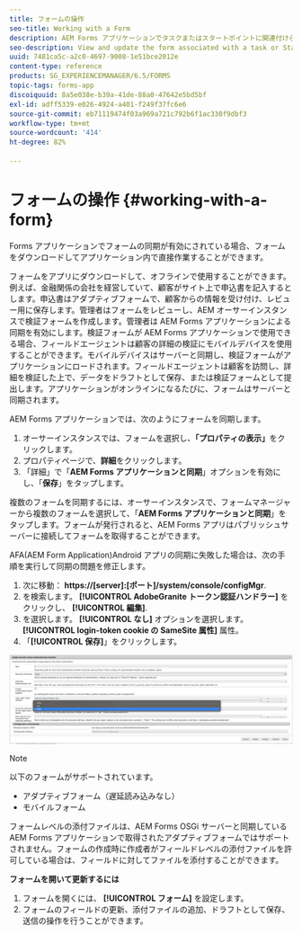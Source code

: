 ```yaml
---
title: フォームの操作
seo-title: Working with a Form
description: AEM Forms アプリケーションでタスクまたはスタートポイントに関連付けられているフォームを表示および更新する
seo-description: View and update the form associated with a task or Startpoint in the AEM Forms app
uuid: 7481ca5c-a2c0-4697-9008-1e51bce2012e
content-type: reference
products: SG_EXPERIENCEMANAGER/6.5/FORMS
topic-tags: forms-app
discoiquuid: 8a5e038e-b39a-41de-88a0-47642e5bd5bf
exl-id: adff5339-e026-4924-a401-f249f37fc6e6
source-git-commit: eb71119474f03a969a721c792b6f1ac330f9dbf3
workflow-type: tm+mt
source-wordcount: '414'
ht-degree: 82%

---
```


# フォームの操作 {#working-with-a-form}

Forms アプリケーションでフォームの同期が有効にされている場合、フォームをダウンロードしてアプリケーション内で直接作業することができます。

フォームをアプリにダウンロードして、オフラインで使用することができます。例えば、金融関係の会社を経営していて、顧客がサイト上で申込書を記入するとします。申込書はアダプティブフォームで、顧客からの情報を受け付け、レビュー用に保存します。管理者はフォームをレビューし、AEM オーサーインスタンスで検証フォームを作成します。管理者は AEM Forms アプリケーションによる同期を有効にします。検証フォームが AEM Forms アプリケーションで使用できる場合、フィールドエージェントは顧客の詳細の検証にモバイルデバイスを使用することができます。モバイルデバイスはサーバーと同期し、検証フォームがアプリケーションにロードされます。フィールドエージェントは顧客を訪問し、詳細を検証した上で、データをドラフトとして保存、または検証フォームとして提出します。アプリケーションがオンラインになるたびに、フォームはサーバーと同期されます。

AEM Forms アプリケーションでは、次のようにフォームを同期します。

1. オーサーインスタンスでは、フォームを選択し、**「プロパティの表示」**&#x200B;をクリックします。
1. プロパティページで、**詳細**&#x200B;をクリックします。
1. 「詳細」で「**AEM Forms アプリケーションと同期**」オプションを有効にし、「**保存**」をタップします。

複数のフォームを同期するには、オーサーインスタンスで、フォームマネージャーから複数のフォームを選択して、「**AEM Forms アプリケーションと同期**」をタップします。フォームが発行されると、AEM Forms アプリはパブリッシュサーバーに接続してフォームを取得することができます。

AFA(AEM Form Application)Android アプリの同期に失敗した場合は、次の手順を実行して同期の問題を修正します。

1. 次に移動： **https://[server]:[ポート]/system/console/configMgr**.
1. を検索します。 **[!UICONTROL AdobeGranite トークン認証ハンドラー]** をクリックし、 **[!UICONTROL 編集]**.
1. を選択します。 **[!UICONTROL なし]** オプションを選択します。 **[!UICONTROL login-token cookie の SameSite 属性]** 属性。
1. 「**[!UICONTROL 保存]**」をクリックします。

![AFA Android アプリと画像を同期](/help/forms/using/assets/afaandroid.png)

>[!NOTE]
>
>以下のフォームがサポートされています。
>
>* アダプティブフォーム（遅延読み込みなし）
>* モバイルフォーム
>
>フォームレベルの添付ファイルは、AEM Forms OSGi サーバーと同期している AEM Forms アプリケーションで取得されたアダプティブフォームではサポートされません。フォームの作成時に作成者がフィールドレベルの添付ファイルを許可している場合は、フィールドに対してファイルを添付することができます。


**フォームを開いて更新するには**

1. フォームを開くには、 **[!UICONTROL フォーム]** を設定します。
1. フォームのフィールドの更新、添付ファイルの追加、ドラフトとして保存、送信の操作を行うことができます。
